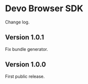 # Devo Browser SDK

Change log.

## Version 1.0.1

Fix bundle generator.

## Version 1.0.0

First public release.

